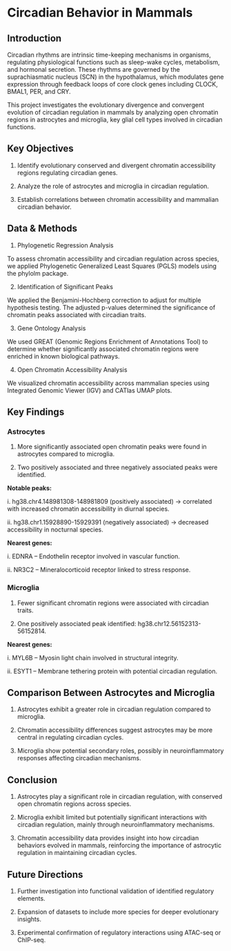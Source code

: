 # Circadian Behavior in Mammals

## Introduction

Circadian rhythms are intrinsic time-keeping mechanisms in organisms, regulating physiological functions such as sleep-wake cycles, metabolism, and hormonal secretion. These rhythms are governed by the suprachiasmatic nucleus (SCN) in the hypothalamus, which modulates gene expression through feedback loops of core clock genes including CLOCK, BMAL1, PER, and CRY.

This project investigates the evolutionary divergence and convergent evolution of circadian regulation in mammals by analyzing open chromatin regions in astrocytes and microglia, key glial cell types involved in circadian functions.

## Key Objectives

1. Identify evolutionary conserved and divergent chromatin accessibility regions regulating circadian genes.

2. Analyze the role of astrocytes and microglia in circadian regulation.

3. Establish correlations between chromatin accessibility and mammalian circadian behavior.

## Data & Methods

1. Phylogenetic Regression Analysis

To assess chromatin accessibility and circadian regulation across species, we applied Phylogenetic Generalized Least Squares (PGLS) models using the phylolm package.

2. Identification of Significant Peaks

We applied the Benjamini-Hochberg correction to adjust for multiple hypothesis testing. The adjusted p-values determined the significance of chromatin peaks associated with circadian traits.

3. Gene Ontology Analysis

We used GREAT (Genomic Regions Enrichment of Annotations Tool) to determine whether significantly associated chromatin regions were enriched in known biological pathways.

4. Open Chromatin Accessibility Analysis

We visualized chromatin accessibility across mammalian species using Integrated Genomic Viewer (IGV) and CATlas UMAP plots.


## Key Findings

### Astrocytes

1. More significantly associated open chromatin peaks were found in astrocytes compared to microglia.

2. Two positively associated and three negatively associated peaks were identified.

**Notable peaks:**

i. hg38.chr4.148981308-148981809 (positively associated) → correlated with increased chromatin accessibility in diurnal species.

ii. hg38.chr1.15928890-15929391 (negatively associated) → decreased accessibility in nocturnal species.

**Nearest genes:**

i. EDNRA – Endothelin receptor involved in vascular function.

ii. NR3C2 – Mineralocorticoid receptor linked to stress response.


### Microglia

1. Fewer significant chromatin regions were associated with circadian traits.

2. One positively associated peak identified: hg38.chr12.56152313-56152814.

**Nearest genes:**

i. MYL6B – Myosin light chain involved in structural integrity.

ii. ESYT1 – Membrane tethering protein with potential circadian regulation.

## Comparison Between Astrocytes and Microglia

1. Astrocytes exhibit a greater role in circadian regulation compared to microglia.

2. Chromatin accessibility differences suggest astrocytes may be more central in regulating circadian cycles.

3. Microglia show potential secondary roles, possibly in neuroinflammatory responses affecting circadian mechanisms.

## Conclusion

1. Astrocytes play a significant role in circadian regulation, with conserved open chromatin regions across species.

2. Microglia exhibit limited but potentially significant interactions with circadian regulation, mainly through neuroinflammatory mechanisms.

3. Chromatin accessibility data provides insight into how circadian behaviors evolved in mammals, reinforcing the importance of astrocytic regulation in maintaining circadian cycles.

## Future Directions

1. Further investigation into functional validation of identified regulatory elements.

2. Expansion of datasets to include more species for deeper evolutionary insights.

3. Experimental confirmation of regulatory interactions using ATAC-seq or ChIP-seq.
